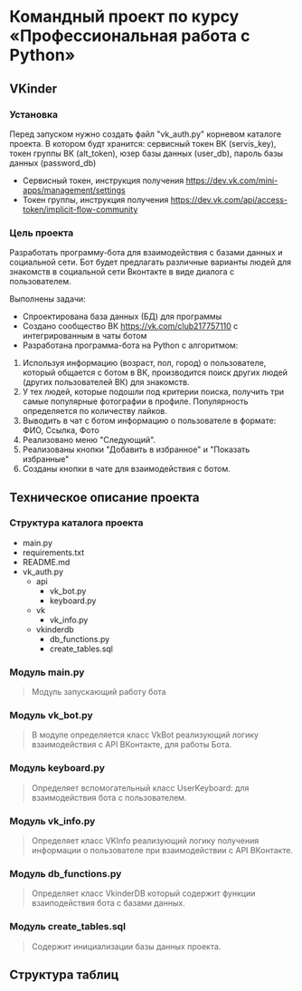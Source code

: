 # Командный проект по курсу «Профессиональная работа с Python»

## VKinder

### Установка
Перед запуском нужно создать файл "vk_auth.py" корневом каталоге проекта. В котором будт хранится: сервисный токен ВК (servis_key), токен группы ВК (alt_token), юзер базы данных (user_db), пароль базы данных (password_db) 

- Сервисный токен, инструкция получения https://dev.vk.com/mini-apps/management/settings 
- Токен группы, инструкция получения https://dev.vk.com/api/access-token/implicit-flow-community

### Цель проекта

Разработать программу-бота для взаимодействия с базами данных и социальной сети. Бот будет предлагать различные варианты людей для знакомств в социальной сети Вконтакте в виде диалога с пользователем.

Выполнены задачи:
- Спроектирована база данных (БД) для программы
- Создано сообщество ВК https://vk.com/club217757110 с интегрированным в чаты ботом
- Разработана программа-бота на Python с алгоритмом:
1. Используя информацию (возраст, пол, город) о пользователе, который общается с ботом в ВК, производится поиск других людей (других пользователей ВК) для знакомств.
2. У тех людей, которые подошли под критерии поиска, получить три самые популярные фотографии в профиле. Популярность определяется по количеству лайков.
3. Выводить в чат с ботом информацию о пользователе в формате: ФИО, Ссылка, Фото
4. Реализовано меню "Следующий".
5. Реализованы кнопки "Добавить в избранное" и "Показать избранные"
6. Созданы кнопки в чате для взаимодействия с ботом.

## Техническое описание проекта

### Структура каталога проекта

- main.py
- requirements.txt
- README.md
- vk_auth.py
  - api
    - vk_bot.py
    - keyboard.py
  - vk
    - vk_info.py
  - vkinderdb
    - db_functions.py
    - create_tables.sql

  
### Модуль main.py

>Модуль запускающий работу бота
### Модуль vk_bot.py
>В модуле определяется класс VkBot реализующий логику взаимодействия с API ВКонтакте, для
>работы Бота.
### Модуль keyboard.py
>Определяет вспомогательный класс UserKeyboard: для взаимодействия бота с пользователем.
### Модуль vk_info.py
>Определяет класс VKInfo реализующий логику получения информации о пользователе при взаимодействии с API ВКонтакте.
### Модуль db_functions.py
>Определяет класс VkinderDB который содержит функции взаиподействия бота с базами данных.
### Модуль create_tables.sql
>Содержит инициализации базы данных проекта.


## Структура таблиц
